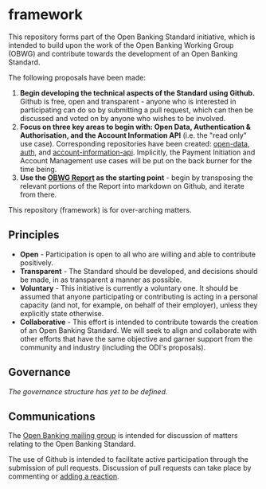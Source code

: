 # framework

This repository forms part of the Open Banking Standard initiative, which is intended to build upon the work of the Open Banking Working Group (OBWG) and contribute towards the development of an Open Banking Standard.

The following proposals have been made:
1. **Begin developing the technical aspects of the Standard using Github.** Github is free, open and transparent - anyone who is interested in participating can do so by submitting a pull request, which can then be discussed and voted on by anyone who wishes to be involved.
2. **Focus on three key areas to begin with: Open Data, Authentication & Authorisation, and the Account Information API** (i.e. the "read only" use case). Corresponding repositories have been created: [open-data](http://www.github.com/OpenBankingStandard/open-data), [auth](http://www.github.com/OpenBankingStandard/auth), and [account-information-api](http://www.github.com/OpenBankingStandard/account-information-api). Implicitly, the Payment Initiation and Account Management use cases will be put on the back burner for the time being. 
3. **Use the [OBWG Report](obwg_report_final.pdf) as the starting point** - begin by transposing the relevant portions of the Report into markdown on Github, and iterate from there. 

This repository (framework) is for over-arching matters.

## Principles

* **Open** - Participation is open to all who are willing and able to contribute positively.
* **Transparent** - The Standard should be developed, and decisions should be made, in as transparent a manner as possible. 
* **Voluntary** - This initiative is currently a voluntary one. It should be assumed that anyone participating or contributing is acting in a personal capacity (and not, for example, on behalf of their employer), unless they explicitly state otherwise.
* **Collaborative** - This effort is intended to contribute towards the creation of an Open Banking Standard. We will seek to align and collaborate with other efforts that have the same objective and garner support from the community and industry (including the ODI's proposals).


## Governance

*The governance structure has yet to be defined.*

## Communications

The [Open Banking mailing group](https://groups.google.com/forum/#!forum/openbanking) is intended for discussion of matters relating to the Open Banking Standard.

The use of Github is intended to facilitate active participation through the submission of pull requests. Discussion of pull requests can take place by commenting or [adding a reaction](https://github.com/blog/2119-add-reactions-to-pull-requests-issues-and-comments).
